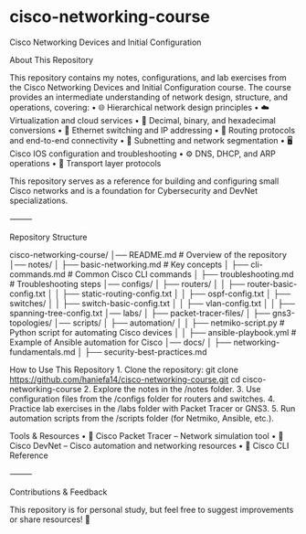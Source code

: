# cisco-networking-course
Cisco Networking Devices and Initial Configuration

About This Repository

This repository contains my notes, configurations, and lab exercises from the Cisco Networking Devices and Initial Configuration course. The course provides an intermediate understanding of network design, structure, and operations, covering:
	•	🌐 Hierarchical network design principles
	•	☁️ Virtualization and cloud services
	•	🔢 Decimal, binary, and hexadecimal conversions
	•	🔗 Ethernet switching and IP addressing
	•	📡 Routing protocols and end-to-end connectivity
	•	📌 Subnetting and network segmentation
	•	🖥 Cisco IOS configuration and troubleshooting
	•	⚙️ DNS, DHCP, and ARP operations
	•	🔄 Transport layer protocols

This repository serves as a reference for building and configuring small Cisco networks and is a foundation for Cybersecurity and DevNet specializations.

⸻

Repository Structure

cisco-networking-course/
│── README.md  # Overview of the repository
│── notes/
│   ├── basic-networking.md  # Key concepts
│   ├── cli-commands.md  # Common Cisco CLI commands
│   ├── troubleshooting.md  # Troubleshooting steps
│── configs/
│   ├── routers/
│   │   ├── router-basic-config.txt
│   │   ├── static-routing-config.txt
│   │   ├── ospf-config.txt
│   ├── switches/
│   │   ├── switch-basic-config.txt
│   │   ├── vlan-config.txt
│   │   ├── spanning-tree-config.txt
│── labs/
│   ├── packet-tracer-files/
│   ├── gns3-topologies/
│── scripts/
│   ├── automation/
│   │   ├── netmiko-script.py  # Python script for automating Cisco devices
│   │   ├── ansible-playbook.yml  # Example of Ansible automation for Cisco
│── docs/
│   ├── networking-fundamentals.md
│   ├── security-best-practices.md

How to Use This Repository
	1.	Clone the repository:
                git clone https://github.com/haniefa14/cisco-networking-course.git
                cd cisco-networking-course
        2.	Explore the notes in the /notes folder.
	3.	Use configuration files from the /configs folder for routers and switches.
	4.	Practice lab exercises in the /labs folder with Packet Tracer or GNS3.
	5.	Run automation scripts from the /scripts folder (for Netmiko, Ansible, etc.).

Tools & Resources
	•	📘 Cisco Packet Tracer – Network simulation tool
	•	📘 Cisco DevNet – Cisco automation and networking resources
	•	📘 Cisco CLI Reference

⸻

Contributions & Feedback

This repository is for personal study, but feel free to suggest improvements or share resources! 🚀
